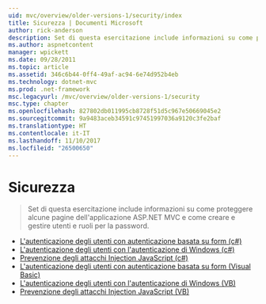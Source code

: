 ```yaml
---
uid: mvc/overview/older-versions-1/security/index
title: Sicurezza | Documenti Microsoft
author: rick-anderson
description: Set di questa esercitazione include informazioni su come proteggere alcune pagine dell'applicazione ASP.NET MVC e come creare e gestire utenti e ruoli per la password.
ms.author: aspnetcontent
manager: wpickett
ms.date: 09/28/2011
ms.topic: article
ms.assetid: 346c6b44-0ff4-49af-ac94-6e74d952b4eb
ms.technology: dotnet-mvc
ms.prod: .net-framework
msc.legacyurl: /mvc/overview/older-versions-1/security
msc.type: chapter
ms.openlocfilehash: 827802db011995cb8728f51d5c967e50669045e2
ms.sourcegitcommit: 9a9483aceb34591c97451997036a9120c3fe2baf
ms.translationtype: HT
ms.contentlocale: it-IT
ms.lasthandoff: 11/10/2017
ms.locfileid: "26500650"
---
```

<a name="security"></a>Sicurezza
====================
> Set di questa esercitazione include informazioni su come proteggere alcune pagine dell'applicazione ASP.NET MVC e come creare e gestire utenti e ruoli per la password.


- [L'autenticazione degli utenti con autenticazione basata su form (c#)](authenticating-users-with-forms-authentication-cs.md)
- [L'autenticazione degli utenti con l'autenticazione di Windows (c#)](authenticating-users-with-windows-authentication-cs.md)
- [Prevenzione degli attacchi Injection JavaScript (c#)](preventing-javascript-injection-attacks-cs.md)
- [L'autenticazione degli utenti con autenticazione basata su form (Visual Basic)](authenticating-users-with-forms-authentication-vb.md)
- [L'autenticazione degli utenti con l'autenticazione di Windows (VB)](authenticating-users-with-windows-authentication-vb.md)
- [Prevenzione degli attacchi Injection JavaScript (VB)](preventing-javascript-injection-attacks-vb.md)
